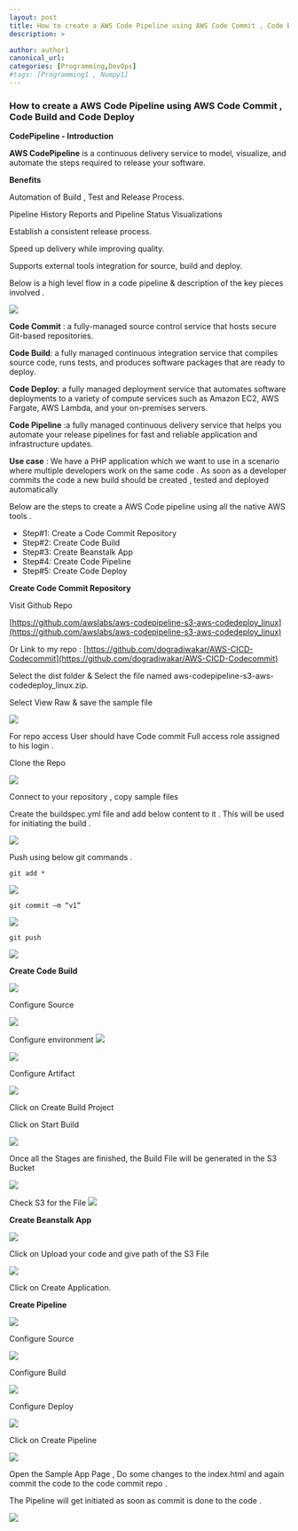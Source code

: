 ```yaml
---
layout: post
title: How to create a AWS Code Pipeline using AWS Code Commit , Code Build and Code Deploy
description: >

author: author1
canonical_url:
categories: [Programming,DevOps]
#tags: [Programming1 , Numpy1]
---
```

### How to create a AWS Code Pipeline using AWS Code Commit , Code Build and Code Deploy
**CodePipeline - Introduction**

**AWS CodePipeline** is a continuous delivery service to model, visualize, and automate the steps required to release your software.

**Benefits**

Automation of Build , Test and Release Process.

Pipeline History Reports and Pipeline Status Visualizations

Establish a consistent release process.

Speed up delivery while improving quality.

Supports external tools integration for source, build and deploy.


Below is a high level flow in a code pipeline & description of the key pieces involved .

![](/BeerAndDiapers.ai/images/awscodepipeline/0.png)

**Code Commit** : a fully-managed source control service that hosts secure Git-based repositories.

**Code Build**: a fully managed continuous integration service that compiles source code, runs tests, and produces software packages that are ready to deploy.

**Code Deploy**: a fully managed deployment service that automates software deployments to a variety of compute services such as Amazon EC2, AWS Fargate, AWS Lambda, and your on-premises servers.

**Code Pipeline** :a fully managed continuous delivery service that helps you automate your release pipelines for fast and reliable application and infrastructure updates.

**Use case** : We have a PHP application which we want to use in a scenario where multiple developers work on the same code . As soon as a developer commits the code a new build should be created , tested and deployed automatically

Below are the steps to create a AWS Code pipeline using all the native AWS tools .

-   Step#1: Create a Code Commit Repository
-   Step#2: Create Code Build
-   Step#3: Create Beanstalk App
-   Step#4: Create Code Pipeline
-   Step#5: Create Code Deploy

**Create Code Commit Repository**

Visit Github Repo

[https://github.com/awslabs/aws-codepipeline-s3-aws-codedeploy_linux](https://github.com/awslabs/aws-codepipeline-s3-aws-codedeploy_linux)

Or Link to my repo :  [https://github.com/dogradiwakar/AWS-CICD-Codecommit](https://github.com/dogradiwakar/AWS-CICD-Codecommit)

Select the dist folder & Select the file named aws-codepipeline-s3-aws-codedeploy_linux.zip.

Select View Raw & save the sample file

![](/BeerAndDiapers.ai/images/awscodepipeline/1.png)

For repo access User should have Code commit Full access role assigned to his login .

Clone the Repo

![](/BeerAndDiapers.ai/images/awscodepipeline/2.png)

Connect to your repository , copy sample files

Create the buildspec.yml file and add below content to it . This will be used for initiating the build .

![](/BeerAndDiapers.ai/images/awscodepipeline/3.png)

Push using below git commands .

    git add *

![](/BeerAndDiapers.ai/images/awscodepipeline/4.png)

    git commit –m “v1”

![](/BeerAndDiapers.ai/images/awscodepipeline/5.png)

    git push

![](/BeerAndDiapers.ai/images/awscodepipeline/6.png)

**Create Code Build**

![](/BeerAndDiapers.ai/images/awscodepipeline/7.jpg)

Configure Source

![](/BeerAndDiapers.ai/images/awscodepipeline/8.jpg)

Configure environment
![](/BeerAndDiapers.ai/images/awscodepipeline/9.jpg)

![](/BeerAndDiapers.ai/images/awscodepipeline/10.jpg)

Configure Artifact

![](/BeerAndDiapers.ai/images/awscodepipeline/11.jpg)

Click on Create Build Project

Click on Start Build

![](/BeerAndDiapers.ai/images/awscodepipeline/12.jpg)

Once all the Stages are finished, the Build File will be generated in the S3 Bucket

![](/BeerAndDiapers.ai/images/awscodepipeline/13.jpg)

Check S3 for the File
![](/BeerAndDiapers.ai/images/awscodepipeline/14.jpg)

**Create Beanstalk App**

![](/BeerAndDiapers.ai/images/awscodepipeline/15.jpg)

Click on Upload your code and give path of the S3 File

![](/BeerAndDiapers.ai/images/awscodepipeline/16.png)

Click on Create Application.

**Create Pipeline**

![](/BeerAndDiapers.ai/images/awscodepipeline/17.jpg)

Configure Source

![](/BeerAndDiapers.ai/images/awscodepipeline/18.jpg)

Configure Build

![](/BeerAndDiapers.ai/images/awscodepipeline/19.jpg)

Configure Deploy

![](/BeerAndDiapers.ai/images/awscodepipeline/20.jpg)

Click on Create Pipeline

![](/BeerAndDiapers.ai/images/awscodepipeline/21.png)

Open the Sample App Page , Do some changes to the index.html and again commit the code to the code commit repo .

The Pipeline will get initiated as soon as commit is done to the code .

![](/BeerAndDiapers.ai/images/awscodepipeline/22.png)
